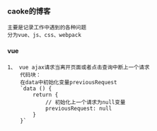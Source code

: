 ### caoke的博客
    主要是记录工作中遇到的各种问题
    分为vue、js、css、webpack
#### vue 
    1、 vue ajax请求当离开页面或者点击查询中断上一个请求
        代码块：
        在data中初始化变量previousRequest
        `data () {
            return {
                // 初始化上一个请求为null变量
                previousRequest: null
            }
        }` 